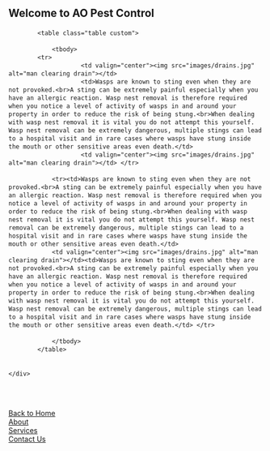 <script src="js/jsScript.js"></script>
<head>
<link href="/css/bootstrap.min.css" rel="stylesheet">
		<link href="/style.css" rel="stylesheet" type="text/css"> 
		<script src="/js/jquery.min.js"></script>
		<script src="/js/bootstrap.min.js"></script>
		<link rel="stylesheet" type="text/css" href="/css/dataTables.bootstrap.min.css">
		<link rel="stylesheet" type="text/css" href="/css/datepicker.css">
		<script type="text/javascript" language="javascript" src="/js/jquery.dataTables.min.js"></script>
		<script type="text/javascript" language="javascript" src="/js/dataTables.bootstrap.min.js">	</script>
		<script type="text/javascript" language="javascript" src="/js/bootstrap-checkbox.min.js"></script>
		<script type="text/javascript" language="javascript" src="/js/bootstrap-datepicker.js"></script>
<h2>Welcome to AO Pest Control</h2>

<body>
<div class="col-md-8">
   
			       
			<table class="table custom">
				
				<tbody>
            <tr> 
						<td valign="center"><img src="images/drains.jpg" alt="man clearing drain"></td> 
						<td>Wasps are known to sting even when they are not provoked.<br>A sting can be extremely painful especially when you have an allergic reaction. Wasp nest removal is therefore required when you notice a level of activity of wasps in and around your property in order to reduce the risk of being stung.<br>When dealing with wasp nest removal it is vital you do not attempt this yourself. Wasp nest removal can be extremely dangerous, multiple stings can lead to a hospital visit and in rare cases where wasps have stung inside the mouth or other sensitive areas even death.</td> 
						<td valign="center"><img src="images/drains.jpg" alt="man clearing drain"></td> </tr>
						
                <tr><td>Wasps are known to sting even when they are not provoked.<br>A sting can be extremely painful especially when you have an allergic reaction. Wasp nest removal is therefore required when you notice a level of activity of wasps in and around your property in order to reduce the risk of being stung.<br>When dealing with wasp nest removal it is vital you do not attempt this yourself. Wasp nest removal can be extremely dangerous, multiple stings can lead to a hospital visit and in rare cases where wasps have stung inside the mouth or other sensitive areas even death.</td>
                <td valign="center"><img src="images/drains.jpg" alt="man clearing drain"></td><td>Wasps are known to sting even when they are not provoked.<br>A sting can be extremely painful especially when you have an allergic reaction. Wasp nest removal is therefore required when you notice a level of activity of wasps in and around your property in order to reduce the risk of being stung.<br>When dealing with wasp nest removal it is vital you do not attempt this yourself. Wasp nest removal can be extremely dangerous, multiple stings can lead to a hospital visit and in rare cases where wasps have stung inside the mouth or other sensitive areas even death.</td> </tr>
                
				</tbody>
			</table>
			
		
	</div>

<script>
var d = new Date();
document.getElementById("TodayDate").innerHTML = d.toDateString();
</script>


<br><br>

<a href="/AO-Pest-Control/">Back to Home</a><br>
<a href="About">About</a><br>
<a href="services">Services</a><br>
<a href="ContactUs">Contact Us</a><br>
